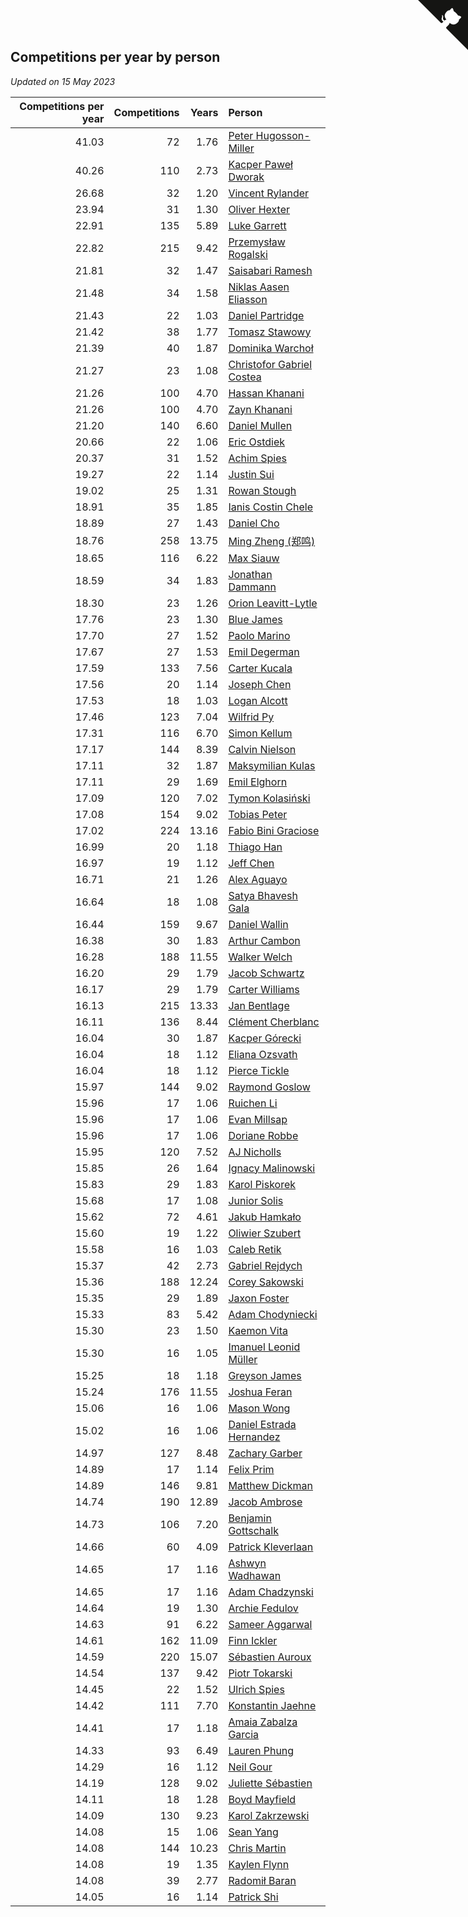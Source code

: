 ## Competitions per year by person

*Updated on 15 May 2023*

| Competitions per year | Competitions | Years | Person |
| ---: | ---: | ---: | :--- |
| 41.03 | 72 | 1.76 | [Peter Hugosson-Miller](https://www.worldcubeassociation.org/persons/2021HUGO01) |
| 40.26 | 110 | 2.73 | [Kacper Paweł Dworak](https://www.worldcubeassociation.org/persons/2020DWOR01) |
| 26.68 | 32 | 1.20 | [Vincent Rylander](https://www.worldcubeassociation.org/persons/2022RYLA01) |
| 23.94 | 31 | 1.30 | [Oliver Hexter](https://www.worldcubeassociation.org/persons/2022HEXT01) |
| 22.91 | 135 | 5.89 | [Luke Garrett](https://www.worldcubeassociation.org/persons/2017GARR05) |
| 22.82 | 215 | 9.42 | [Przemysław Rogalski](https://www.worldcubeassociation.org/persons/2013ROGA02) |
| 21.81 | 32 | 1.47 | [Saisabari Ramesh](https://www.worldcubeassociation.org/persons/2021RAME01) |
| 21.48 | 34 | 1.58 | [Niklas Aasen Eliasson](https://www.worldcubeassociation.org/persons/2021ELIA01) |
| 21.43 | 22 | 1.03 | [Daniel Partridge](https://www.worldcubeassociation.org/persons/2022PART02) |
| 21.42 | 38 | 1.77 | [Tomasz Stawowy](https://www.worldcubeassociation.org/persons/2021STAW01) |
| 21.39 | 40 | 1.87 | [Dominika Warchoł](https://www.worldcubeassociation.org/persons/2021WARC01) |
| 21.27 | 23 | 1.08 | [Christofor Gabriel Costea](https://www.worldcubeassociation.org/persons/2022COST03) |
| 21.26 | 100 | 4.70 | [Hassan Khanani](https://www.worldcubeassociation.org/persons/2018KHAN26) |
| 21.26 | 100 | 4.70 | [Zayn Khanani](https://www.worldcubeassociation.org/persons/2018KHAN28) |
| 21.20 | 140 | 6.60 | [Daniel Mullen](https://www.worldcubeassociation.org/persons/2016MULL04) |
| 20.66 | 22 | 1.06 | [Eric Ostdiek](https://www.worldcubeassociation.org/persons/2022OSTD01) |
| 20.37 | 31 | 1.52 | [Achim Spies](https://www.worldcubeassociation.org/persons/2021SPIE01) |
| 19.27 | 22 | 1.14 | [Justin Sui](https://www.worldcubeassociation.org/persons/2022SUIJ01) |
| 19.02 | 25 | 1.31 | [Rowan Stough](https://www.worldcubeassociation.org/persons/2022STOU01) |
| 18.91 | 35 | 1.85 | [Ianis Costin Chele](https://www.worldcubeassociation.org/persons/2021CHEL01) |
| 18.89 | 27 | 1.43 | [Daniel Cho](https://www.worldcubeassociation.org/persons/2021CHOD01) |
| 18.76 | 258 | 13.75 | [Ming Zheng (郑鸣)](https://www.worldcubeassociation.org/persons/2009ZHEN11) |
| 18.65 | 116 | 6.22 | [Max Siauw](https://www.worldcubeassociation.org/persons/2017SIAU02) |
| 18.59 | 34 | 1.83 | [Jonathan Dammann](https://www.worldcubeassociation.org/persons/2021DAMM01) |
| 18.30 | 23 | 1.26 | [Orion Leavitt-Lytle](https://www.worldcubeassociation.org/persons/2022LEAV01) |
| 17.76 | 23 | 1.30 | [Blue James](https://www.worldcubeassociation.org/persons/2022JAME01) |
| 17.70 | 27 | 1.52 | [Paolo Marino](https://www.worldcubeassociation.org/persons/2021MARI04) |
| 17.67 | 27 | 1.53 | [Emil Degerman](https://www.worldcubeassociation.org/persons/2021DEGE01) |
| 17.59 | 133 | 7.56 | [Carter Kucala](https://www.worldcubeassociation.org/persons/2015KUCA01) |
| 17.56 | 20 | 1.14 | [Joseph Chen](https://www.worldcubeassociation.org/persons/2022CHEN16) |
| 17.53 | 18 | 1.03 | [Logan Alcott](https://www.worldcubeassociation.org/persons/2022ALCO02) |
| 17.46 | 123 | 7.04 | [Wilfrid Py](https://www.worldcubeassociation.org/persons/2016PYWI01) |
| 17.31 | 116 | 6.70 | [Simon Kellum](https://www.worldcubeassociation.org/persons/2016KELL12) |
| 17.17 | 144 | 8.39 | [Calvin Nielson](https://www.worldcubeassociation.org/persons/2014NIEL03) |
| 17.11 | 32 | 1.87 | [Maksymilian Kulas](https://www.worldcubeassociation.org/persons/2021KULA02) |
| 17.11 | 29 | 1.69 | [Emil Elghorn](https://www.worldcubeassociation.org/persons/2021ELGH01) |
| 17.09 | 120 | 7.02 | [Tymon Kolasiński](https://www.worldcubeassociation.org/persons/2016KOLA02) |
| 17.08 | 154 | 9.02 | [Tobias Peter](https://www.worldcubeassociation.org/persons/2014PETE03) |
| 17.02 | 224 | 13.16 | [Fabio Bini Graciose](https://www.worldcubeassociation.org/persons/2010GRAC02) |
| 16.99 | 20 | 1.18 | [Thiago Han](https://www.worldcubeassociation.org/persons/2022HANT01) |
| 16.97 | 19 | 1.12 | [Jeff Chen](https://www.worldcubeassociation.org/persons/2022CHEN19) |
| 16.71 | 21 | 1.26 | [Alex Aguayo](https://www.worldcubeassociation.org/persons/2022AGUA01) |
| 16.64 | 18 | 1.08 | [Satya Bhavesh Gala](https://www.worldcubeassociation.org/persons/2022GALA03) |
| 16.44 | 159 | 9.67 | [Daniel Wallin](https://www.worldcubeassociation.org/persons/2013WALL03) |
| 16.38 | 30 | 1.83 | [Arthur Cambon](https://www.worldcubeassociation.org/persons/2021CAMB01) |
| 16.28 | 188 | 11.55 | [Walker Welch](https://www.worldcubeassociation.org/persons/2011WELC01) |
| 16.20 | 29 | 1.79 | [Jacob Schwartz](https://www.worldcubeassociation.org/persons/2021SCHW01) |
| 16.17 | 29 | 1.79 | [Carter Williams](https://www.worldcubeassociation.org/persons/2021WILL06) |
| 16.13 | 215 | 13.33 | [Jan Bentlage](https://www.worldcubeassociation.org/persons/2010BENT01) |
| 16.11 | 136 | 8.44 | [Clément Cherblanc](https://www.worldcubeassociation.org/persons/2014CHER05) |
| 16.04 | 30 | 1.87 | [Kacper Górecki](https://www.worldcubeassociation.org/persons/2021GORE01) |
| 16.04 | 18 | 1.12 | [Eliana Ozsvath](https://www.worldcubeassociation.org/persons/2022OZSV01) |
| 16.04 | 18 | 1.12 | [Pierce Tickle](https://www.worldcubeassociation.org/persons/2022TICK01) |
| 15.97 | 144 | 9.02 | [Raymond Goslow](https://www.worldcubeassociation.org/persons/2014GOSL01) |
| 15.96 | 17 | 1.06 | [Ruichen Li](https://www.worldcubeassociation.org/persons/2022LIRU02) |
| 15.96 | 17 | 1.06 | [Evan Millsap](https://www.worldcubeassociation.org/persons/2022MILL05) |
| 15.96 | 17 | 1.06 | [Doriane Robbe](https://www.worldcubeassociation.org/persons/2022ROBB03) |
| 15.95 | 120 | 7.52 | [AJ Nicholls](https://www.worldcubeassociation.org/persons/2015NICH04) |
| 15.85 | 26 | 1.64 | [Ignacy Malinowski](https://www.worldcubeassociation.org/persons/2021MALI02) |
| 15.83 | 29 | 1.83 | [Karol Piskorek](https://www.worldcubeassociation.org/persons/2021PISK01) |
| 15.68 | 17 | 1.08 | [Junior Solis](https://www.worldcubeassociation.org/persons/2022SOLI03) |
| 15.62 | 72 | 4.61 | [Jakub Hamkało](https://www.worldcubeassociation.org/persons/2018HAMK01) |
| 15.60 | 19 | 1.22 | [Oliwier Szubert](https://www.worldcubeassociation.org/persons/2022SZUB01) |
| 15.58 | 16 | 1.03 | [Caleb Retik](https://www.worldcubeassociation.org/persons/2022RETI01) |
| 15.37 | 42 | 2.73 | [Gabriel Rejdych](https://www.worldcubeassociation.org/persons/2020REJD01) |
| 15.36 | 188 | 12.24 | [Corey Sakowski](https://www.worldcubeassociation.org/persons/2011SAKO01) |
| 15.35 | 29 | 1.89 | [Jaxon Foster](https://www.worldcubeassociation.org/persons/2021FOST01) |
| 15.33 | 83 | 5.42 | [Adam Chodyniecki](https://www.worldcubeassociation.org/persons/2017CHOD02) |
| 15.30 | 23 | 1.50 | [Kaemon Vita](https://www.worldcubeassociation.org/persons/2021VITA01) |
| 15.30 | 16 | 1.05 | [Imanuel Leonid Müller](https://www.worldcubeassociation.org/persons/2022MULL02) |
| 15.25 | 18 | 1.18 | [Greyson James](https://www.worldcubeassociation.org/persons/2022JAME02) |
| 15.24 | 176 | 11.55 | [Joshua Feran](https://www.worldcubeassociation.org/persons/2011FERA01) |
| 15.06 | 16 | 1.06 | [Mason Wong](https://www.worldcubeassociation.org/persons/2022WONG03) |
| 15.02 | 16 | 1.06 | [Daniel Estrada Hernandez](https://www.worldcubeassociation.org/persons/2022HERN07) |
| 14.97 | 127 | 8.48 | [Zachary Garber](https://www.worldcubeassociation.org/persons/2014GARB01) |
| 14.89 | 17 | 1.14 | [Felix Prim](https://www.worldcubeassociation.org/persons/2022PRIM01) |
| 14.89 | 146 | 9.81 | [Matthew Dickman](https://www.worldcubeassociation.org/persons/2013DICK01) |
| 14.74 | 190 | 12.89 | [Jacob Ambrose](https://www.worldcubeassociation.org/persons/2010AMBR01) |
| 14.73 | 106 | 7.20 | [Benjamin Gottschalk](https://www.worldcubeassociation.org/persons/2016GOTT01) |
| 14.66 | 60 | 4.09 | [Patrick Kleverlaan](https://www.worldcubeassociation.org/persons/2019KLEV01) |
| 14.65 | 17 | 1.16 | [Ashwyn Wadhawan](https://www.worldcubeassociation.org/persons/2022WADH02) |
| 14.65 | 17 | 1.16 | [Adam Chadzynski](https://www.worldcubeassociation.org/persons/2022CHAD02) |
| 14.64 | 19 | 1.30 | [Archie Fedulov](https://www.worldcubeassociation.org/persons/2022FEDU01) |
| 14.63 | 91 | 6.22 | [Sameer Aggarwal](https://www.worldcubeassociation.org/persons/2017AGGA01) |
| 14.61 | 162 | 11.09 | [Finn Ickler](https://www.worldcubeassociation.org/persons/2012ICKL01) |
| 14.59 | 220 | 15.07 | [Sébastien Auroux](https://www.worldcubeassociation.org/persons/2008AURO01) |
| 14.54 | 137 | 9.42 | [Piotr Tokarski](https://www.worldcubeassociation.org/persons/2013TOKA01) |
| 14.45 | 22 | 1.52 | [Ulrich Spies](https://www.worldcubeassociation.org/persons/2021SPIE02) |
| 14.42 | 111 | 7.70 | [Konstantin Jaehne](https://www.worldcubeassociation.org/persons/2015JAEH01) |
| 14.41 | 17 | 1.18 | [Amaia Zabalza Garcia](https://www.worldcubeassociation.org/persons/2022GARC03) |
| 14.33 | 93 | 6.49 | [Lauren Phung](https://www.worldcubeassociation.org/persons/2016PHUN02) |
| 14.29 | 16 | 1.12 | [Neil Gour](https://www.worldcubeassociation.org/persons/2022GOUR01) |
| 14.19 | 128 | 9.02 | [Juliette Sébastien](https://www.worldcubeassociation.org/persons/2014SEBA01) |
| 14.11 | 18 | 1.28 | [Boyd Mayfield](https://www.worldcubeassociation.org/persons/2022MAYF01) |
| 14.09 | 130 | 9.23 | [Karol Zakrzewski](https://www.worldcubeassociation.org/persons/2014ZAKR01) |
| 14.08 | 15 | 1.06 | [Sean Yang](https://www.worldcubeassociation.org/persons/2022YANG03) |
| 14.08 | 144 | 10.23 | [Chris Martin](https://www.worldcubeassociation.org/persons/2013MART03) |
| 14.08 | 19 | 1.35 | [Kaylen Flynn](https://www.worldcubeassociation.org/persons/2022FLYN01) |
| 14.08 | 39 | 2.77 | [Radomił Baran](https://www.worldcubeassociation.org/persons/2020BARA02) |
| 14.05 | 16 | 1.14 | [Patrick Shi](https://www.worldcubeassociation.org/persons/2022SHIP01) |


<a href="https://github.com/jonatanklosko/wca_statistics" class="github-corner" aria-label="View source on Github"><svg width="80" height="80" viewBox="0 0 250 250" style="fill:#151513; color:#fff; position: absolute; top: 0; border: 0; right: 0;" aria-hidden="true"><path d="M0,0 L115,115 L130,115 L142,142 L250,250 L250,0 Z"></path><path d="M128.3,109.0 C113.8,99.7 119.0,89.6 119.0,89.6 C122.0,82.7 120.5,78.6 120.5,78.6 C119.2,72.0 123.4,76.3 123.4,76.3 C127.3,80.9 125.5,87.3 125.5,87.3 C122.9,97.6 130.6,101.9 134.4,103.2" fill="currentColor" style="transform-origin: 130px 106px;" class="octo-arm"></path><path d="M115.0,115.0 C114.9,115.1 118.7,116.5 119.8,115.4 L133.7,101.6 C136.9,99.2 139.9,98.4 142.2,98.6 C133.8,88.0 127.5,74.4 143.8,58.0 C148.5,53.4 154.0,51.2 159.7,51.0 C160.3,49.4 163.2,43.6 171.4,40.1 C171.4,40.1 176.1,42.5 178.8,56.2 C183.1,58.6 187.2,61.8 190.9,65.4 C194.5,69.0 197.7,73.2 200.1,77.6 C213.8,80.2 216.3,84.9 216.3,84.9 C212.7,93.1 206.9,96.0 205.4,96.6 C205.1,102.4 203.0,107.8 198.3,112.5 C181.9,128.9 168.3,122.5 157.7,114.1 C157.9,116.9 156.7,120.9 152.7,124.9 L141.0,136.5 C139.8,137.7 141.6,141.9 141.8,141.8 Z" fill="currentColor" class="octo-body"></path></svg></a><style>.github-corner:hover .octo-arm{animation:octocat-wave 560ms ease-in-out}@keyframes octocat-wave{0%,100%{transform:rotate(0)}20%,60%{transform:rotate(-25deg)}40%,80%{transform:rotate(10deg)}}@media (max-width:500px){.github-corner:hover .octo-arm{animation:none}.github-corner .octo-arm{animation:octocat-wave 560ms ease-in-out}}</style>
